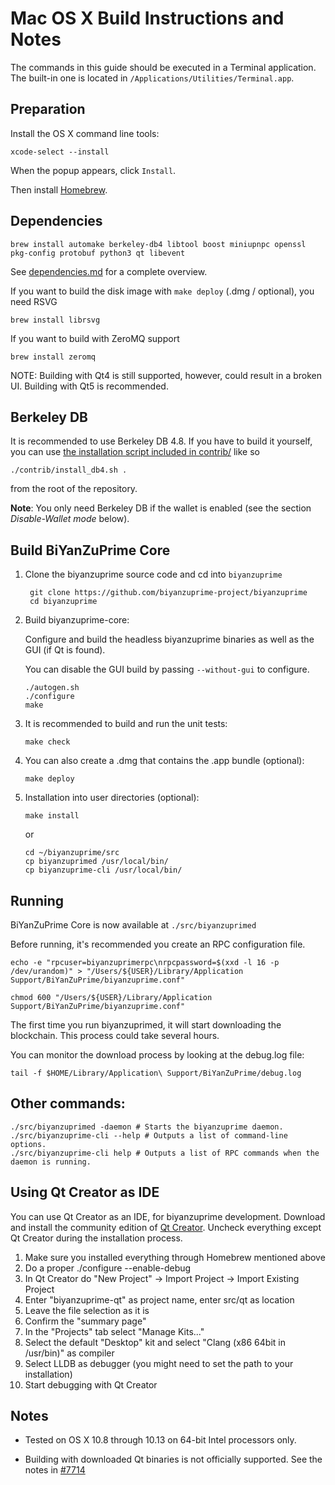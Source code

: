 Mac OS X Build Instructions and Notes
====================================
The commands in this guide should be executed in a Terminal application.
The built-in one is located in `/Applications/Utilities/Terminal.app`.

Preparation
-----------
Install the OS X command line tools:

`xcode-select --install`

When the popup appears, click `Install`.

Then install [Homebrew](https://brew.sh).

Dependencies
----------------------

    brew install automake berkeley-db4 libtool boost miniupnpc openssl pkg-config protobuf python3 qt libevent

See [dependencies.md](dependencies.md) for a complete overview.

If you want to build the disk image with `make deploy` (.dmg / optional), you need RSVG

    brew install librsvg

If you want to build with ZeroMQ support
    
    brew install zeromq

NOTE: Building with Qt4 is still supported, however, could result in a broken UI. Building with Qt5 is recommended.

Berkeley DB
-----------
It is recommended to use Berkeley DB 4.8. If you have to build it yourself,
you can use [the installation script included in contrib/](/contrib/install_db4.sh)
like so

```shell
./contrib/install_db4.sh .
```

from the root of the repository.

**Note**: You only need Berkeley DB if the wallet is enabled (see the section *Disable-Wallet mode* below).

Build BiYanZuPrime Core
------------------------

1. Clone the biyanzuprime source code and cd into `biyanzuprime`

        git clone https://github.com/biyanzuprime-project/biyanzuprime
        cd biyanzuprime

2.  Build biyanzuprime-core:

    Configure and build the headless biyanzuprime binaries as well as the GUI (if Qt is found).

    You can disable the GUI build by passing `--without-gui` to configure.

        ./autogen.sh
        ./configure
        make

3.  It is recommended to build and run the unit tests:

        make check

4.  You can also create a .dmg that contains the .app bundle (optional):

        make deploy

5.  Installation into user directories (optional):

        make install

    or

        cd ~/biyanzuprime/src
        cp biyanzuprimed /usr/local/bin/
        cp biyanzuprime-cli /usr/local/bin/

Running
-------

BiYanZuPrime Core is now available at `./src/biyanzuprimed`

Before running, it's recommended you create an RPC configuration file.

    echo -e "rpcuser=biyanzuprimerpc\nrpcpassword=$(xxd -l 16 -p /dev/urandom)" > "/Users/${USER}/Library/Application Support/BiYanZuPrime/biyanzuprime.conf"

    chmod 600 "/Users/${USER}/Library/Application Support/BiYanZuPrime/biyanzuprime.conf"

The first time you run biyanzuprimed, it will start downloading the blockchain. This process could take several hours.

You can monitor the download process by looking at the debug.log file:

    tail -f $HOME/Library/Application\ Support/BiYanZuPrime/debug.log

Other commands:
-------

    ./src/biyanzuprimed -daemon # Starts the biyanzuprime daemon.
    ./src/biyanzuprime-cli --help # Outputs a list of command-line options.
    ./src/biyanzuprime-cli help # Outputs a list of RPC commands when the daemon is running.

Using Qt Creator as IDE
------------------------
You can use Qt Creator as an IDE, for biyanzuprime development.
Download and install the community edition of [Qt Creator](https://www.qt.io/download/).
Uncheck everything except Qt Creator during the installation process.

1. Make sure you installed everything through Homebrew mentioned above
2. Do a proper ./configure --enable-debug
3. In Qt Creator do "New Project" -> Import Project -> Import Existing Project
4. Enter "biyanzuprime-qt" as project name, enter src/qt as location
5. Leave the file selection as it is
6. Confirm the "summary page"
7. In the "Projects" tab select "Manage Kits..."
8. Select the default "Desktop" kit and select "Clang (x86 64bit in /usr/bin)" as compiler
9. Select LLDB as debugger (you might need to set the path to your installation)
10. Start debugging with Qt Creator

Notes
-----

* Tested on OS X 10.8 through 10.13 on 64-bit Intel processors only.

* Building with downloaded Qt binaries is not officially supported. See the notes in [#7714](https://github.com/bitcoin/bitcoin/issues/7714)
